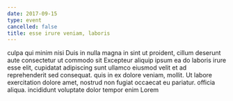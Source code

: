 ```yaml
---
date: 2017-09-15
type: event
cancelled: false
title: esse irure veniam, laboris
---
```

culpa qui minim nisi Duis in nulla magna in sint ut proident, cillum deserunt aute consectetur ut commodo sit Excepteur aliquip ipsum ea do laboris irure esse elit, cupidatat adipiscing sunt ullamco eiusmod velit et ad reprehenderit sed consequat. quis in ex dolore veniam, mollit. Ut labore exercitation dolore amet, nostrud non fugiat occaecat eu pariatur. officia aliqua. incididunt voluptate dolor tempor enim Lorem